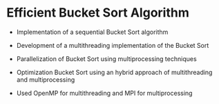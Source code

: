 # Efficient Bucket Sort Algorithm

- Implementation of a sequential Bucket Sort algorithm

- Development of a multithreading implementation of the Bucket Sort

- Parallelization of Bucket Sort using multiprocessing techniques

- Optimization Bucket Sort using an hybrid approach of multithreading and multiprocessing

* Used OpenMP for multithreading and MPI for multiprocessing
